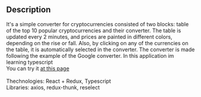 ## Description

It's a simple converter for cryptocurrencies consisted of two blocks: table of the top 10 popular cryptocurrencies and their converter. 
The table is updated every 2 minutes, and prices are painted in different colors, depending on the rise or fall. 
Also, by clicking on any of the currencies on the table, it is automatically selected in the converter. 
The converter is made following the example of the Google converter. In this application im learning typescript <br/>
You can try it [at this page](https://crypto-converter.netlify.app/)<br/>
<br/>
Thechnologies: React + Redux, Typescript <br/>
Libraries: axios, redux-thunk, reselect

